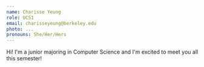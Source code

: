```yaml
---
name: Charisse Yeung
role: UCS1
email: charisseyeung@berkeley.edu
photo: ...
pronouns: She/Her/Hers
---
```

Hi! I'm a junior majoring in Computer Science and I'm excited to meet you all this semester!